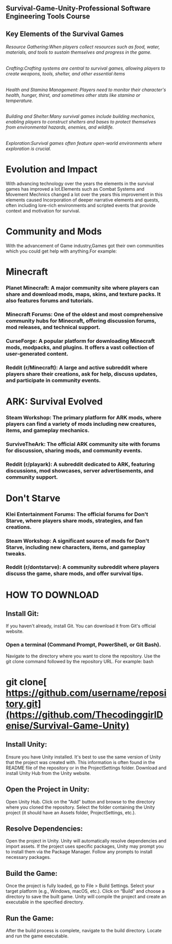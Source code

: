## Survival-Game-Unity-Professional Software Engineering Tools Course
## Key Elements of the Survival Games

###### Resource Gathering:When players collect resources such as food, water, materials, and tools to sustain themselves and progress in the game.

###### Crafting:Crafting systems are central to survival games, allowing players to create weapons, tools, shelter, and other essential items 

###### Health and Stamina Management: Players need to monitor their character's health, hunger, thirst, and sometimes other stats like stamina or temperature.

###### Building and Shelter:Many survival games include building mechanics, enabling players to construct shelters and bases to protect themselves from environmental hazards, enemies, and wildlife.

###### Exploration:Survival games often feature open-world environments where exploration is crucial.


 #     Evolution and Impact
With advancing technology over the years the elements in the survival games has improved a lot.Elements such as Combat Systems and Movement Mechnics changed a lot over the years this improvement in this elements caused Incorporation of deeper narrative elements and quests, often including lore-rich environments and scripted events that provide context and motivation for survival.
#     Community and Mods
With the advancement of Game industry,Games got their own communities which you could get help with anything.For example:
# Minecraft

 ### Planet Minecraft: A major community site where players can share and download mods, maps, skins, and texture packs. It also features forums and tutorials.
 ###  Minecraft Forums: One of the oldest and most comprehensive community hubs for Minecraft, offering discussion forums, mod releases, and technical support.
 ### CurseForge: A popular platform for downloading Minecraft mods, modpacks, and plugins. It offers a vast collection of user-generated content.
 ###  Reddit (r/Minecraft): A large and active subreddit where players share their creations, ask for help, discuss updates, and participate in community events.

 #  ARK: Survival Evolved
 ### Steam Workshop: The primary platform for ARK mods, where players can find a variety of mods including new creatures, items, and gameplay mechanics.
 ### SurviveTheArk: The official ARK community site with forums for discussion, sharing mods, and community events.
 ### Reddit (r/playark): A subreddit dedicated to ARK, featuring discussions, mod showcases, server advertisements, and community support.
 #  Don't Starve
### Klei Entertainment Forums: The official forums for Don't Starve, where players share mods, strategies, and fan creations.
### Steam Workshop: A significant source of mods for Don't Starve, including new characters, items, and gameplay tweaks.
### Reddit (r/dontstarve): A community subreddit where players discuss the game, share mods, and offer survival tips.

# HOW TO DOWNLOAD

## Install Git:

If you haven't already, install Git. You can download it from Git's official website.

### Open a terminal (Command Prompt, PowerShell, or Git Bash).
Navigate to the directory where you want to clone the repository.
Use the git clone command followed by the repository URL. For example:
bash
# git clone[ https://github.com/username/repository.git](https://github.com/ThecodinggirlDenise/Survival-Game-Unity)
##  Install Unity:

Ensure you have Unity installed. It's best to use the same version of Unity that the project was created with. This information is often found in the README file of the repository or in the ProjectSettings folder.
Download and install Unity Hub from the Unity website.
## Open the Project in Unity:

Open Unity Hub.
Click on the "Add" button and browse to the directory where you cloned the repository.
Select the folder containing the Unity project (it should have an Assets folder, ProjectSettings, etc.).
## Resolve Dependencies:

Open the project in Unity. Unity will automatically resolve dependencies and import assets.
If the project uses specific packages, Unity may prompt you to install them via the Package Manager. Follow any prompts to install necessary packages.
## Build the Game:

Once the project is fully loaded, go to File > Build Settings.
Select your target platform (e.g., Windows, macOS, etc.).
Click on “Build” and choose a directory to save the built game.
Unity will compile the project and create an executable in the specified directory.
## Run the Game:

After the build process is complete, navigate to the build directory.
Locate and run the game executable.




